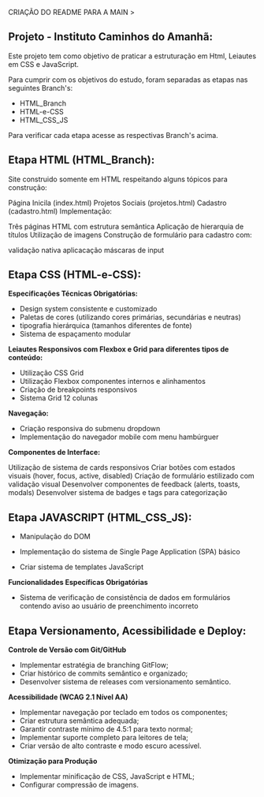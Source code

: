 CRIAÇÃO DO README PARA A MAIN >


## Projeto - Instituto Caminhos do Amanhã:

Este projeto tem como objetivo de praticar a estruturação em Html, Leiautes em CSS e JavaScript.

Para cumprir com os objetivos do estudo, foram separadas as etapas nas seguintes Branch's:

- HTML_Branch
- HTML-e-CSS
- HTML_CSS_JS

Para verificar cada etapa acesse as respectivas Branch's acima.

## Etapa HTML (HTML_Branch):

Site construido somente em HTML respeitando alguns tópicos para construção:

Página Inicila (index.html)
Projetos Sociais (projetos.html)
Cadastro (cadastro.html)
Implementação:

Três páginas HTML com estrutura semântica
Aplicação de hierarquia de títulos
Utilização de imagens
Construção de formulário para cadastro com:

validação nativa
aplicacação máscaras de input


## Etapa CSS (HTML-e-CSS):

**Especificações Técnicas Obrigatórias:**

- Design  system consistente e customizado 
- Paletas de cores (utilizando cores primárias, secundárias e neutras)
- tipografia hierárquica (tamanhos diferentes de fonte) 
- Sistema de espaçamento modular


**Leiautes Responsivos com Flexbox e Grid para diferentes tipos de conteúdo:**

- Utilização CSS Grid
- Utilização Flexbox componentes internos e alinhamentos
- Criação de breakpoints responsivos 
- Sistema Grid 12 colunas

**Navegação:**
- Criação responsiva do submenu dropdown
- Implementação do navegador mobile com menu hambúrguer


**Componentes de Interface:**

Utilização de sistema de cards responsivos
Criar botões com estados visuais (hover, focus, active, disabled)
Criação de formulário estilizado com validação visual
Desenvolver componentes de feedback (alerts, toasts, modals)
Desenvolver sistema de badges e tags para categorização


## Etapa JAVASCRIPT (HTML_CSS_JS):

- Manipulação do DOM

- Implementação do sistema de Single Page Application (SPA) básico

- Criar sistema de templates JavaScript

**Funcionalidades Específicas Obrigatórias**

- Sistema de verificação de consistência de dados em formulários contendo aviso ao usuário de preenchimento incorreto

## Etapa Versionamento, Acessibilidade e Deploy:

**Controle de Versão com Git/GitHub**
- Implementar estratégia de branching GitFlow;
- Criar histórico de commits semântico e organizado;
- Desenvolver sistema de releases com versionamento semântico.


**Acessibilidade (WCAG 2.1 Nível AA)**
- Implementar navegação por teclado em todos os componentes;
- Criar estrutura semântica adequada;
- Garantir contraste mínimo de 4.5:1 para texto normal;
- Implementar suporte completo para leitores de tela;
- Criar versão de alto contraste e modo escuro acessível.


**Otimização para Produção**
- Implementar minificação de CSS, JavaScript e HTML;
- Configurar compressão de imagens.



